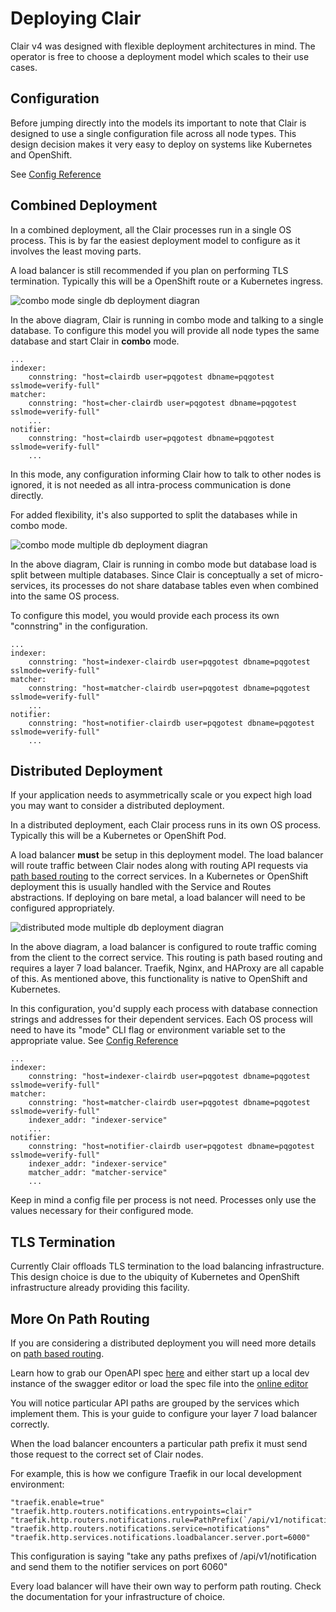 # Deploying Clair

Clair v4 was designed with flexible deployment architectures in mind. The operator is free to choose a deployment model which scales to their use cases.

## Configuration

Before jumping directly into the models its important to note that Clair is designed to use a single configuration file across all node types. This design decision makes it very easy to deploy on systems like Kubernetes and OpenShift.

See [Config Reference](../reference/config.md)

## Combined Deployment

In a combined deployment, all the Clair processes run in a single OS process. This is by far the easiest deployment model to configure as it involves the least moving parts. 

A load balancer is still recommended if you plan on performing TLS termination. Typically this will be a OpenShift route or a Kubernetes ingress.

![combo mode single db deployment diagran](./clairv4_combo_single_db.png)

In the above diagram, Clair is running in combo mode and talking to a single database. To configure this model you will provide all node types the same database and start Clair in **combo** mode.

```
...
indexer:
    connstring: "host=clairdb user=pqgotest dbname=pqgotest sslmode=verify-full"
matcher:
    connstring: "host=cher-clairdb user=pqgotest dbname=pqgotest sslmode=verify-full"
    ...
notifier:
    connstring: "host=clairdb user=pqgotest dbname=pqgotest sslmode=verify-full"
    ...
```
In this mode, any configuration informing Clair how to talk to other nodes is ignored, it is not needed as all intra-process communication is done directly.

For added flexibility, it's also supported to split the databases while in combo mode.

![combo mode multiple db deployment diagran](./clairv4_combo_multi_db.png)

In the above diagram, Clair is running in combo mode but database load is split between multiple databases. Since Clair is conceptually a set of micro-services, its processes do not share database tables even when combined into the same OS process.

To configure this model, you would provide each process its own "connstring" in the configuration. 
```
...
indexer:
    connstring: "host=indexer-clairdb user=pqgotest dbname=pqgotest sslmode=verify-full"
matcher:
    connstring: "host=matcher-clairdb user=pqgotest dbname=pqgotest sslmode=verify-full"
    ...
notifier:
    connstring: "host=notifier-clairdb user=pqgotest dbname=pqgotest sslmode=verify-full"
    ...
```

## Distributed Deployment

If your application needs to asymmetrically scale or you expect high load you may want to consider a distributed deployment.

In a distributed deployment, each Clair process runs in its own OS process. Typically this will be a Kubernetes or OpenShift Pod.

A load balancer **must** be setup in this deployment model. The load balancer will route traffic between Clair nodes along with routing API requests via [path based routing](https://devcentral.f5.com/s/articles/the-three-http-routing-patterns-you-should-know-30764) to the correct services. In a Kubernetes or OpenShift deployment this is usually handled with the Service and Routes abstractions. If deploying on bare metal, a load balancer will need to be configured appropriately. 

![distributed mode multiple db deployment diagran](./clairv4_distributed_multi_db.png)

In the above diagram, a load balancer is configured to route traffic coming from the client to the correct service. This routing is path based routing and requires a layer 7 load balancer. Traefik, Nginx, and HAProxy are all capable of this. As mentioned above, this functionality is native to OpenShift and Kubernetes.

In this configuration, you'd supply each process with database connection strings and addresses for their dependent services. Each OS process will need to have its "mode" CLI flag or environment variable set to the appropriate value. 
See [Config Reference](../reference/config.md)


```
...
indexer:
    connstring: "host=indexer-clairdb user=pqgotest dbname=pqgotest sslmode=verify-full"
matcher:
    connstring: "host=matcher-clairdb user=pqgotest dbname=pqgotest sslmode=verify-full"
    indexer_addr: "indexer-service"
    ...
notifier:
    connstring: "host=notifier-clairdb user=pqgotest dbname=pqgotest sslmode=verify-full"
    indexer_addr: "indexer-service"
    matcher_addr: "matcher-service"
    ...
```

Keep in mind a config file per process is not need. Processes only use the values necessary for their configured mode.

## TLS Termination

Currently Clair offloads TLS termination to the load balancing infrastructure. This design choice is due to the ubiquity of Kubernetes and OpenShift infrastructure already providing this facility.

## More On Path Routing

If you are considering a distributed deployment you will need more details on [path based routing](https://devcentral.f5.com/s/articles/the-three-http-routing-patterns-you-should-know-30764). 

Learn how to grab our OpenAPI spec [here](./api.mw) and either start up a local dev instance of the swagger editor or load the spec file into the [online editor](https://petstore.swagger.io/#/)

You will notice particular API paths are grouped by the services which implement them. This is your guide to configure your layer 7 load balancer correctly. 

When the load balancer encounters a particular path prefix it must send those request to the correct set of Clair nodes. 

For example, this is how we configure Traefik in our local development environment:
```
"traefik.enable=true"
"traefik.http.routers.notifications.entrypoints=clair"
"traefik.http.routers.notifications.rule=PathPrefix(`/api/v1/notification`)"
"traefik.http.routers.notifications.service=notifications"
"traefik.http.services.notifications.loadbalancer.server.port=6000"
```

This configuration is saying "take any paths prefixes of /api/v1/notification and send them to the notifier services on port 6060"

Every load balancer will have their own way to perform path routing. Check the documentation for your infrastructure of choice.

